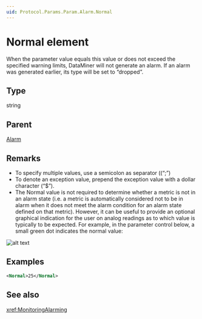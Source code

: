 ```yaml
---
uid: Protocol.Params.Param.Alarm.Normal
---
```


# Normal element

When the parameter value equals this value or does not exceed the specified warning limits, DataMiner will not generate an alarm. If an alarm was generated earlier, its type will be set to “dropped”.

## Type

string

## Parent

[Alarm](xref:Protocol.Params.Param.Alarm)

## Remarks

- To specify multiple values, use a semicolon as separator ((“;”)
- To denote an exception value, prepend the exception value with a dollar character (“$”).
- The Normal value is not required to determine whether a metric is not in an alarm state (i.e. a metric is automatically considered not to be in alarm when it does not meet the alarm condition for an alarm state defined on that metric). However, it can be useful to provide an optional graphical indication for the user on analog readings as to which value is typically to be expected. For example, in the parameter control below, a small green dot indicates the normal value:

![alt text](~/develop/schemadoc/Protocol/images/Normal_alarm.png "Normal")

## Examples

```xml
<Normal>25</Normal>
```

## See also

<xref:MonitoringAlarming>
